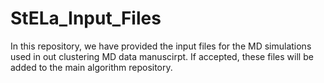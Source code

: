 # StELa_Input_Files
In this repository, we have provided the input files for the MD simulations used in out clustering MD data manuscirpt. If accepted, these files will be added to the main algorithm repository.
